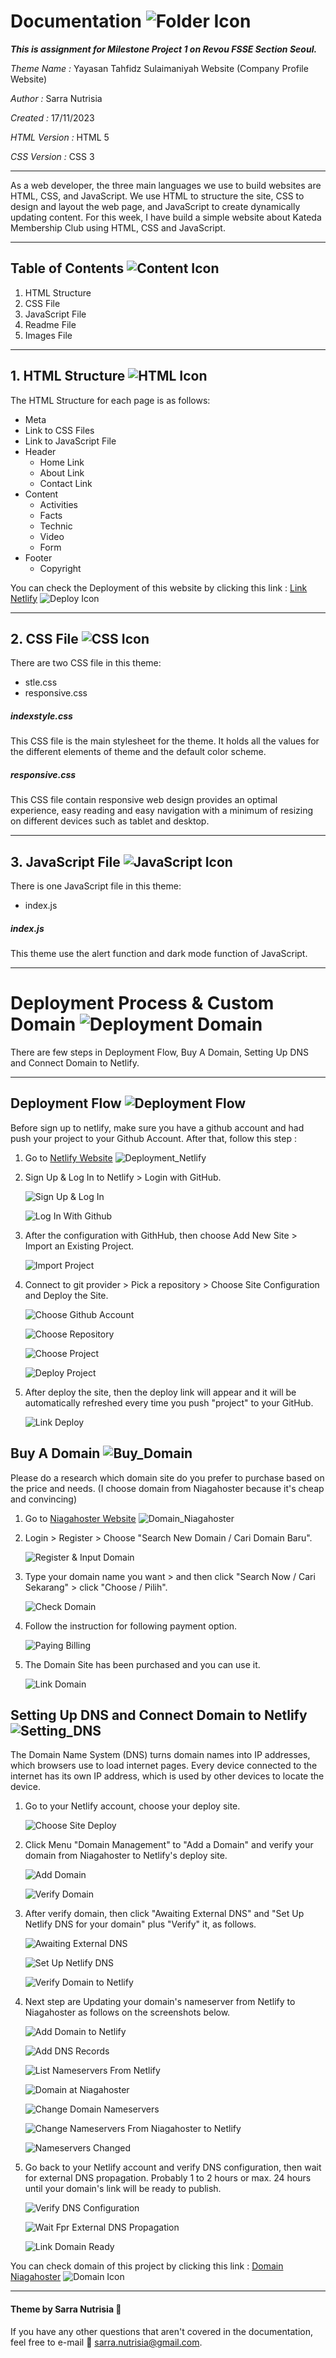 # Documentation ![Folder Icon](images/readme/Folder_Icon.png)


**_This is assignment for Milestone Project 1 on Revou FSSE Section Seoul._**



*Theme Name :* Yayasan Tahfidz Sulaimaniyah Website (Company Profile Website)

*Author :* Sarra Nutrisia

*Created :* 17/11/2023 

*HTML Version :* HTML 5

*CSS Version :* CSS 3

***
As a web developer, the three main languages we use to build websites are HTML, CSS, and JavaScript. We use HTML to structure the site, CSS to design and layout the web page, and JavaScript to create dynamically updating content. For this week, I have build a simple website about Kateda Membership Club using HTML, CSS and JavaScript.
***
## Table of Contents ![Content Icon](images/readme/Content_Icon.png)
1. HTML Structure
2. CSS File
3. JavaScript File
4. Readme File
5. Images File

***
## 1. HTML Structure ![HTML Icon](images/readme/HTML_Icon.gif)
The HTML Structure for each page is as follows:
* Meta
* Link to CSS Files
* Link to JavaScript File
* Header
	* Home Link
	* About Link
	* Contact Link
* Content
	* Activities
	* Facts
	* Technic
	* Video
	* Form
* Footer
	* Copyright
  
You can check the Deployment of this website by clicking this link : [Link Netlify](https://statuesque-lamington-6ee922.netlify.app) ![Deploy Icon](images/readme/Deploy_Icon.png)
  
***
## 2. CSS File ![CSS Icon](images/readme/CSS_Icon.png)
There are two CSS file in this theme:
* stle.css
* responsive.css

##### indexstyle.css
This CSS file is the main stylesheet for the theme. It holds all the values for the different elements of theme and the default color scheme.

##### responsive.css
This CSS file contain responsive web design provides an optimal experience, easy reading and easy navigation with a minimum of resizing on different devices such as tablet and desktop.

***
## 3. JavaScript File ![JavaScript Icon](images/readme/JavaScript_Icon.gif)
There is one JavaScript file in this theme:
* index.js

##### index.js
This theme use the alert function and dark mode function of JavaScript.

***
# Deployment Process & Custom Domain ![Deployment Domain](images/readme/Deployment_Domain.png)
There are few steps in Deployment Flow, Buy A Domain, Setting Up DNS and Connect Domain to Netlify.

***

## Deployment Flow ![Deployment Flow](images/readme/Deployment_Flow.png)
Before sign up to netlify, make sure you have a github account and had push your project to your Github Account. After that, follow this step :
1. Go to [Netlify Website](https://www.netlify.com) ![Deployment_Netlify](images/readme/Icon_Deployment.png)
   
2. Sign Up & Log In to Netlify > Login with GitHub.
   
   ![Sign Up & Log In](images/readme/Deploy_Netlify_1.png)

   ![Log In With Github](images/readme/Deploy_Netlify_2.png)

3. After the configuration with GithHub, then choose Add New Site > Import an Existing Project.
   
   ![Import Project](images/readme/Deploy_Netlify_3.png)

4. Connect to git provider > Pick a repository > Choose Site Configuration and Deploy the Site.
   
   ![Choose Github Account](images/readme/Deploy_Netlify_5.png)

   ![Choose Repository ](images/readme/Deploy_Netlify_6.png)

   ![Choose Project](images/readme/Deploy_Netlify_7.png)

   ![Deploy Project](images/readme/Deploy_Netlify_8.png)

5. After deploy the site, then the deploy link will appear and it will be automatically refreshed every time you push "project" to your GitHub.
   
   ![Link Deploy](images/readme/Deploy_Netlify_9.png)



## Buy A Domain ![Buy_Domain](images/readme/Buy_Domain.png)
Please do a research which domain site do you prefer to purchase based on the price and needs. (I choose domain from Niagahoster because it's cheap and convincing)
1. Go to [Niagahoster Website](https://www.niagahoster.co.id/) ![Domain_Niagahoster](images/readme/Icon_Domain.png)          
   
2. Login > Register > Choose "Search New Domain / Cari Domain Baru".
   
   ![Register & Input Domain](images/readme/Beli_Domain_1_New.png)

3. Type your domain name you want > and then click "Search Now / Cari Sekarang" > click "Choose / Pilih".
   
   ![Check Domain](images/readme/Beli_Domain_2_New.png)

4. Follow the instruction for following payment option.
   
   ![Paying Billing](images/readme/Beli_Domain_4_New.png)

5. The Domain Site has been purchased and you can use it.
   
   ![Link Domain](images/readme/Beli_Domain_5_New%20-%20Copy.png)
    

## Setting Up DNS and Connect Domain to Netlify ![Setting_DNS](images/readme/Setting_DNS.png)
The Domain Name System (DNS) turns domain names into IP addresses, which browsers use to load internet pages. Every device connected to the internet has its own IP address, which is used by other devices to locate the device.

1. Go to your Netlify account, choose your deploy site.
   
   ![Choose Site Deploy](images/readme/Connect_Netlify_Niagahoster_1_New.png)

2. Click Menu "Domain Management" to "Add a Domain" and verify your domain from Niagahoster to Netlify's deploy site. 
   
   ![Add Domain](images/readme/Connect_Netlify_Niagahoster_2_New1.png)

   ![Verify Domain](images/readme/Connect_Netlify_Niagahoster_2_New2.png)
   
3. After verify domain, then click "Awaiting External DNS" and "Set Up Netlify DNS for your domain" plus "Verify" it, as follows.
   
   ![Awaiting External DNS](images/readme/Connect_Netlify_Niagahoster_4_New.png) 

   ![Set Up Netlify DNS](images/readme/Connect_Netlify_Niagahoster_5_New.png)

   ![Verify Domain to Netlify](images/readme/Connect_Netlify_Niagahoster_6_New.png)

4. Next step are Updating your domain's nameserver from Netlify to Niagahoster as follows on the screenshots below.

   ![Add Domain to Netlify](images/readme/Connect_Netlify_Niagahoster_7_New.png) 

   ![Add DNS Records](images/readme/Connect_Netlify_Niagahoster_8_New.png) 

   ![List Nameservers From Netlify](images/readme/Connect_Netlify_Niagahoster_9_New.png) 

   ![Domain at Niagahoster](images/readme/Connect_Netlify_Niagahoster_10_New.png) 

   ![Change Domain Nameservers](images/readme/Connect_Netlify_Niagahoster_11_New.png) 

   ![Change Nameservers From Niagahoster to Netlify](images/readme/Connect_Netlify_Niagahoster_12_New.png) 

   ![Nameservers Changed](images/readme/Connect_Netlify_Niagahoster_13_New.png) 

5. Go back to your Netlify account and verify DNS configuration, then wait for external DNS propagation. Probably 1 to 2 hours or max. 24 hours until your domain's link will be ready to publish.  
   
   ![Verify DNS Configuration](images/readme/Connect_Netlify_Niagahoster_15_New.png) 

   ![Wait Fpr External DNS Propagation](images/readme/Connect_Netlify_Niagahoster_16_New.png) 

   ![Link Domain Ready](images/readme/Connect_Netlify_Niagahoster_17_New.png) 


You can check domain of this project by clicking this link : [Domain Niagahoster](https://sarranut.online/) ![Domain Icon](images/readme/Domain_Icon.png)

***


#### Theme by Sarra Nutrisia &#127776;
If you have any other questions that aren't covered in the documentation, feel free to e-mail &#128233; <sarra.nutrisia@gmail.com>.